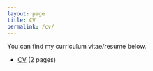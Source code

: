 ```yaml
---
layout: page
title: CV
permalink: /cv/
---
```


You can find my curriculum vitae/resume below.
<ul>
	<li><a href="Kaige_CV.pdf">CV</a> (2 pages)</li>
</ul>
